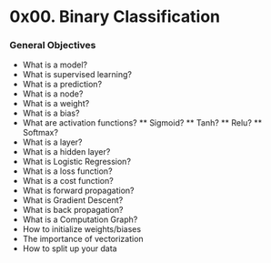 # 0x00. Binary Classification

### General Objectives

* What is a model?
* What is supervised learning?
* What is a prediction?
* What is a node?
* What is a weight?
* What is a bias?
* What are activation functions?
    ** Sigmoid?
    ** Tanh?
    ** Relu?
    ** Softmax?
* What is a layer?
* What is a hidden layer?
* What is Logistic Regression?
* What is a loss function?
* What is a cost function?
* What is forward propagation?
* What is Gradient Descent?
* What is back propagation?
* What is a Computation Graph?
* How to initialize weights/biases
* The importance of vectorization
* How to split up your data
